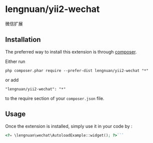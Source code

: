 lengnuan/yii2-wechat
====================
微信扩展

Installation
------------

The preferred way to install this extension is through [composer](http://getcomposer.org/download/).

Either run

```
php composer.phar require --prefer-dist lengnuan/yii2-wechat "*"
```

or add

```
"lengnuan/yii2-wechat": "*"
```

to the require section of your `composer.json` file.


Usage
-----

Once the extension is installed, simply use it in your code by  :

```php
<?= \lengnuan\wechat\AutoloadExample::widget(); ?>```